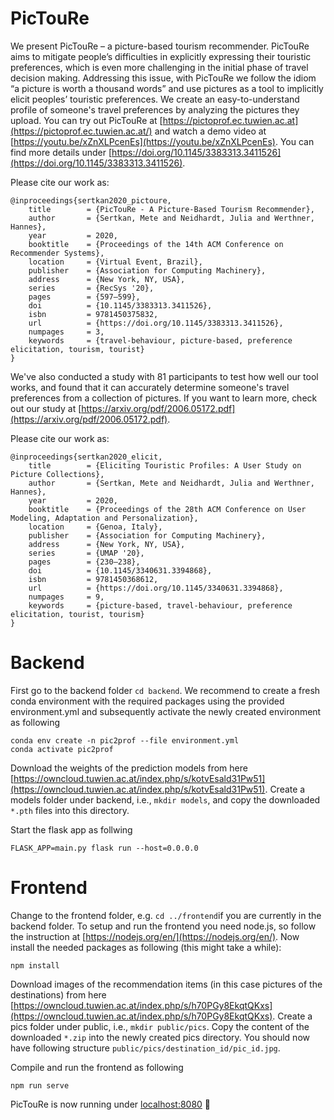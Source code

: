 # PicTouRe

We present PicTouRe – a picture-based tourism recommender. PicTouRe aims to mitigate people’s difficulties in explicitly expressing their touristic preferences, which is even more challenging in the initial phase of travel decision making. Addressing this issue, with PicTouRe we follow the idiom “a picture is worth a thousand words” and use pictures as a tool to implicitly elicit peoples’ touristic preferences. We create an easy-to-understand profile of someone's travel preferences by analyzing the pictures they upload. You can try out PicTouRe at [https://pictoprof.ec.tuwien.ac.at](https://pictoprof.ec.tuwien.ac.at/) and watch a demo video at [https://youtu.be/xZnXLPcenEs](https://youtu.be/xZnXLPcenEs). You can find more details under [https://doi.org/10.1145/3383313.3411526](https://doi.org/10.1145/3383313.3411526). 

Please cite our work as:
```
@inproceedings{sertkan2020_pictoure,
	title        = {PicTouRe - A Picture-Based Tourism Recommender},
	author       = {Sertkan, Mete and Neidhardt, Julia and Werthner, Hannes},
	year         = 2020,
	booktitle    = {Proceedings of the 14th ACM Conference on Recommender Systems},
	location     = {Virtual Event, Brazil},
	publisher    = {Association for Computing Machinery},
	address      = {New York, NY, USA},
	series       = {RecSys '20},
	pages        = {597–599},
	doi          = {10.1145/3383313.3411526},
	isbn         = 9781450375832,
	url          = {https://doi.org/10.1145/3383313.3411526},
	numpages     = 3,
	keywords     = {travel-behaviour, picture-based, preference elicitation, tourism, tourist}
}
```

We've also conducted a study with 81 participants to test how well our tool works, and found that it can accurately determine someone's travel preferences from a collection of pictures. If you want to learn more, check out our study at [https://arxiv.org/pdf/2006.05172.pdf](https://arxiv.org/pdf/2006.05172.pdf). 

Please cite our work as:
```
@inproceedings{sertkan2020_elicit,
	title        = {Eliciting Touristic Profiles: A User Study on Picture Collections},
	author       = {Sertkan, Mete and Neidhardt, Julia and Werthner, Hannes},
	year         = 2020,
	booktitle    = {Proceedings of the 28th ACM Conference on User Modeling, Adaptation and Personalization},
	location     = {Genoa, Italy},
	publisher    = {Association for Computing Machinery},
	address      = {New York, NY, USA},
	series       = {UMAP '20},
	pages        = {230–238},
	doi          = {10.1145/3340631.3394868},
	isbn         = 9781450368612,
	url          = {https://doi.org/10.1145/3340631.3394868},
	numpages     = 9,
	keywords     = {picture-based, travel-behaviour, preference elicitation, tourist, tourism}
}
```

# Backend
First go to the backend folder ``cd backend``. 
We recommend to create a fresh conda environment with the required packages using the provided environment.yml and subsequently activate the newly created environment as following
```
conda env create -n pic2prof --file environment.yml
conda activate pic2prof
```
Download the weights of the prediction models from here [https://owncloud.tuwien.ac.at/index.php/s/kotvEsald31Pw51](https://owncloud.tuwien.ac.at/index.php/s/kotvEsald31Pw51). Create a models folder under backend, i.e., ``mkdir models``,  and copy the downloaded ``*.pth`` files into this directory. 

Start the flask app as follwing
```
FLASK_APP=main.py flask run --host=0.0.0.0
```

# Frontend
Change to the frontend folder, e.g. ``cd ../frontend``if you are currently in the backend folder. 
To setup and run the frontend you need node.js, so follow the instruction at [https://nodejs.org/en/](https://nodejs.org/en/).
Now install the needed packages as following (this might take a while):
```
npm install
```
Download images of the recommendation items (in this case pictures of the destinations) from here [https://owncloud.tuwien.ac.at/index.php/s/h70PGy8EkqtQKxs](https://owncloud.tuwien.ac.at/index.php/s/h70PGy8EkqtQKxs). Create a pics folder under public, i.e., ``mkdir public/pics``. Copy the content of the downloaded ``*.zip`` into the newly created pics directory. You should now have following structure ``public/pics/destination_id/pic_id.jpg``. 

Compile and run the frontend as following
```
npm run serve
```

PicTouRe is now running under [localhost:8080](localhost:8080) :raised_hands: 